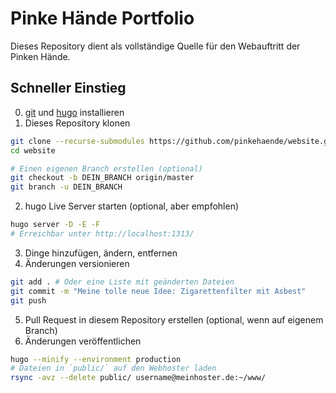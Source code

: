 # Pinke Hände Portfolio

Dieses Repository dient als vollständige Quelle für den Webauftritt der Pinken Hände.

## Schneller Einstieg

0. [git](https://git-scm.com/downloads) und [hugo](https://gohugo.io/getting-started/installing/) installieren
1. Dieses Repository klonen
```sh
git clone --recurse-submodules https://github.com/pinkehaende/website.git
cd website

# Einen eigenen Branch erstellen (optional)
git checkout -b DEIN_BRANCH origin/master
git branch -u DEIN_BRANCH
```
2. hugo Live Server starten (optional, aber empfohlen)
```sh
hugo server -D -E -F
# Erreichbar unter http://localhost:1313/
```
3. Dinge hinzufügen, ändern, entfernen
4. Änderungen versionieren
```sh
git add . # Oder eine Liste mit geänderten Dateien
git commit -m "Meine tolle neue Idee: Zigarettenfilter mit Asbest"
git push
```
5. Pull Request in diesem Repository erstellen (optional, wenn auf eigenem Branch)
6. Änderungen veröffentlichen
```sh
hugo --minify --environment production
# Dateien in `public/` auf den Webhoster laden
rsync -avz --delete public/ username@meinhoster.de:~/www/
```
